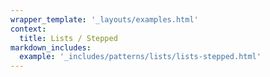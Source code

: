 ```yaml
---
wrapper_template: '_layouts/examples.html'
context:
  title: Lists / Stepped
markdown_includes:
  example: '_includes/patterns/lists/lists-stepped.html'
---
```

